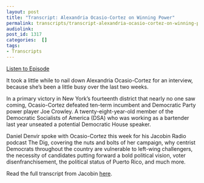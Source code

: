```yaml
---
layout: post
title: "Transcript: Alexandria Ocasio-Cortez on Winning Power"
permalink: transcripts/transcript-alexandria-ocasio-cortez-on-winning-power/
audiolink: 
post_id: 1317
categories:  []
tags: 
- Transcripts
---
```


[Listen to Episode](https://www.thedigradio.com/podcast/alexandria-ocasio-cortez-on-winning-power/)

It took a little while to nail down Alexandria Ocasio-Cortez for an interview, because she’s been a little busy over the last two weeks.

In a primary victory in New York’s fourteenth district that nearly no one saw coming, Ocasio-Cortez defeated ten-term incumbent and Democratic Party power player Joe Crowley. A twenty-eight-year-old member of the Democratic Socialists of America (DSA) who was working as a bartender last year unseated a potential Democratic House speaker.

Daniel Denvir spoke with Ocasio-Cortez this week for his Jacobin Radio podcast The Dig, covering the nuts and bolts of her campaign, why centrist Democrats throughout the country are vulnerable to left-wing challengers, the necessity of candidates putting forward a bold political vision, voter disenfranchisement, the political status of Puerto Rico, and much more. 

Read the full transcript from Jacobin 
[here](https://www.jacobinmag.com/2018/07/alexandria-ocasio-cortez-interview-democratic-primary).